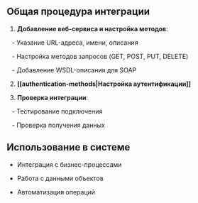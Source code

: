 ## Общая процедура интеграции

1. **Добавление веб-сервиса и настройка методов**:

   - Указание URL-адреса, имени, описания

   - Настройка методов запросов (GET, POST, PUT, DELETE)

   - Добавление WSDL-описания для SOAP

2. **[[authentication-methods|Настройка аутентификации]]**

3. **Проверка интеграции**:

   - Тестирование подключения

   - Проверка получения данных

## Использование в системе

  

- Интеграция с бизнес-процессами

- Работа с данными объектов

- Автоматизация операций